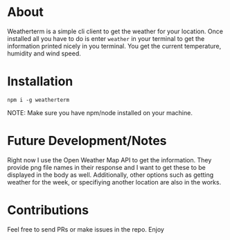 # About

Weatherterm is a simple cli client to get the weather for your location. Once installed all you have to do is enter `weather` in your terminal to get the information printed nicely in you terminal. You get the current temperature, humidity and wind speed.

# Installation

`npm i -g weatherterm`

NOTE: Make sure you have npm/node installed on your machine.

# Future Development/Notes

Right now I use the Open Weather Map API to get the information. They provide png file names in their response and I want to get these to be displayed in the body as well. Additionally, other options such as getting weather for the week, or specifiying another location are also in the works.

# Contributions

Feel free to send PRs or make issues in the repo. Enjoy
